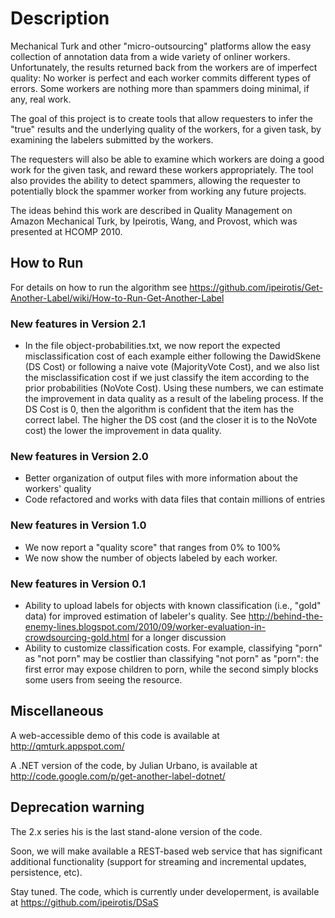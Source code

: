 # Description

Mechanical Turk and other "micro-outsourcing" platforms allow the easy collection of annotation data from a wide variety of onliner workers. Unfortunately, the results returned back from the workers are of imperfect quality: No worker is perfect and each worker commits different types of errors. Some workers are nothing more than spammers doing minimal, if any, real work.

The goal of this project is to create tools that allow requesters to infer the "true" results and the underlying quality of the workers, for a given task, by examining the labelers submitted by the workers.

The requesters will also be able to examine which workers are doing a good work for the given task, and reward these workers appropriately. The tool also provides the ability to detect spammers, allowing the requester to potentially block the spammer worker from working any future projects.

The ideas behind this work are described in Quality Management on Amazon Mechanical Turk, by Ipeirotis, Wang, and Provost, which was presented at HCOMP 2010.

## How to Run

For details on how to run the algorithm see https://github.com/ipeirotis/Get-Another-Label/wiki/How-to-Run-Get-Another-Label


### New features in Version 2.1

* In the file object-probabilities.txt, we now report the expected misclassification cost of each example either following the DawidSkene (DS Cost) or following a naive vote (MajorityVote Cost), and we also list the misclassification cost if we just classify the item according to the prior probabilities (NoVote Cost). Using these numbers, we can estimate the improvement in data quality as a result of the labeling process. If the DS Cost is 0, then the algorithm is confident that the item has the correct label. The higher the DS cost (and the closer it is to the NoVote cost) the lower the improvement in data quality.


### New features in Version 2.0

* Better organization of output files with more information about the workers' quality
* Code refactored and works with data files that contain millions of entries

### New features in Version 1.0

* We now report a "quality score" that ranges from 0% to 100%
* We now show the number of objects labeled by each worker.

### New features in Version 0.1

* Ability to upload labels for objects with known classification (i.e., "gold" data) for improved estimation of labeler's quality. See http://behind-the-enemy-lines.blogspot.com/2010/09/worker-evaluation-in-crowdsourcing-gold.html for a longer discussion
* Ability to customize classification costs. For example, classifying "porn" as "not porn" may be costlier than classifying "not porn" as "porn": the first error may expose children to porn, while the second simply blocks some users from seeing the resource.

## Miscellaneous

A web-accessible demo of this code is available at http://qmturk.appspot.com/

A .NET version of the code, by Julian Urbano, is available at http://code.google.com/p/get-another-label-dotnet/

## Deprecation warning

 The 2.x series his is the last stand-alone version of the code. 
 
 Soon, we will make available a REST-based web service that has significant additional functionality (support for streaming and incremental updates, persistence, etc). 
 
 Stay tuned. The code, which is currently under developerment, is available at https://github.com/ipeirotis/DSaS
